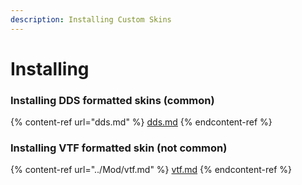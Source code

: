```yaml
---
description: Installing Custom Skins
---
```


# Installing

### Installing DDS formatted skins (common)

{% content-ref url="dds.md" %}
[dds.md](dds.md)
{% endcontent-ref %}

### Installing VTF formatted skin (not common)

{% content-ref url="../Mod/vtf.md" %}
[vtf.md](../Mod/vtf.md)
{% endcontent-ref %}
